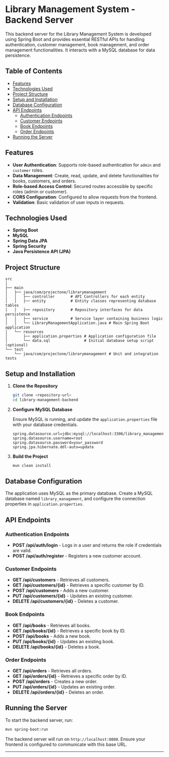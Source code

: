 
# Library Management System - Backend Server

This backend server for the Library Management System is developed using Spring Boot and provides essential RESTful APIs for handling authentication, customer management, book management, and order management functionalities. It interacts with a MySQL database for data persistence.

## Table of Contents

- [Features](#features)
- [Technologies Used](#technologies-used)
- [Project Structure](#project-structure)
- [Setup and Installation](#setup-and-installation)
- [Database Configuration](#database-configuration)
- [API Endpoints](#api-endpoints)
  - [Authentication Endpoints](#authentication-endpoints)
  - [Customer Endpoints](#customer-endpoints)
  - [Book Endpoints](#book-endpoints)
  - [Order Endpoints](#order-endpoints)
- [Running the Server](#running-the-server)

## Features

- **User Authentication**: Supports role-based authentication for `admin` and `customer` roles.
- **Data Management**: Create, read, update, and delete functionalities for books, customers, and orders.
- **Role-based Access Control**: Secured routes accessible by specific roles (admin or customer).
- **CORS Configuration**: Configured to allow requests from the frontend.
- **Validation**: Basic validation of user inputs in requests.

## Technologies Used

- **Spring Boot**
- **MySQL**
- **Spring Data JPA**
- **Spring Security**
- **Java Persistence API (JPA)**

## Project Structure

```
src
│
├── main
│   ├── java/com/projectone/librarymanagement
│   │   ├── controller       # API Controllers for each entity
│   │   ├── entity           # Entity classes representing database tables
│   │   ├── repository       # Repository interfaces for data persistence
│   │   ├── service          # Service layer containing business logic
│   │   └── LibraryManagementApplication.java # Main Spring Boot application
│   └── resources
│       ├── application.properties # Application configuration file
│       └── data.sql               # Initial database setup script (optional)
└── test
    └── java/com/projectone/librarymanagement # Unit and integration tests
```

## Setup and Installation

1. **Clone the Repository**
   ```bash
   git clone <repository-url>
   cd library-management-backend
   ```

2. **Configure MySQL Database**

   Ensure MySQL is running, and update the `application.properties` file with your database credentials.

   ```properties
   spring.datasource.url=jdbc:mysql://localhost:3306/library_management
   spring.datasource.username=root
   spring.datasource.password=your_password
   spring.jpa.hibernate.ddl-auto=update
   ```

3. **Build the Project**

   ```bash
   mvn clean install
   ```

## Database Configuration

The application uses MySQL as the primary database. Create a MySQL database named `library_management`, and configure the connection properties in `application.properties`.

## API Endpoints

### Authentication Endpoints

- **POST /api/auth/login** - Logs in a user and returns the role if credentials are valid.
- **POST /api/auth/register** - Registers a new customer account.

### Customer Endpoints

- **GET /api/customers** - Retrieves all customers.
- **GET /api/customers/{id}** - Retrieves a specific customer by ID.
- **POST /api/customers** - Adds a new customer.
- **PUT /api/customers/{id}** - Updates an existing customer.
- **DELETE /api/customers/{id}** - Deletes a customer.

### Book Endpoints

- **GET /api/books** - Retrieves all books.
- **GET /api/books/{id}** - Retrieves a specific book by ID.
- **POST /api/books** - Adds a new book.
- **PUT /api/books/{id}** - Updates an existing book.
- **DELETE /api/books/{id}** - Deletes a book.

### Order Endpoints

- **GET /api/orders** - Retrieves all orders.
- **GET /api/orders/{id}** - Retrieves a specific order by ID.
- **POST /api/orders** - Creates a new order.
- **PUT /api/orders/{id}** - Updates an existing order.
- **DELETE /api/orders/{id}** - Deletes an order.

## Running the Server

To start the backend server, run:

```bash
mvn spring-boot:run
```

The backend server will run on `http://localhost:8080`. Ensure your frontend is configured to communicate with this base URL.

---

